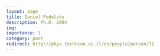 ```yaml
---
layout: page
title: Daniel Podolsky
description: Ph.D. 2004
img: 
importance: 1
category: past
redirect: http://phys.technion.ac.il/en/people/person/71
---
```

